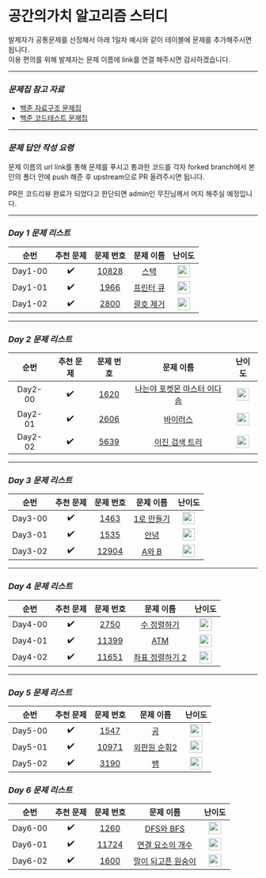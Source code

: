 <!-- prettier-ignore-start -->

# 공간의가치 알고리즘 스터디

발제자가 공통문제를 선정해서 아래 1일차 예시와 같이 테이블에 문제를 추가해주시면 됩니다.<br>
이용 편의를 위해 발제자는 문제 이름에 link를 연결 해주시면 감사하겠습니다.<br>

---

### **_문제집 참고 자료_**

-   [백준 자료구조 문제집](https://www.acmicpc.net/problemset?sort=ac_desc&algo=175)
-   [백준 코드테스트 문제집](https://github.com/tony9402/baekjoon)

---

### **_문제 답안 작성 요령_**<br>

문제 이름의 url link를 통해 문제를 푸시고 통과한 코드를 각자 forked branch에서 본인의 폴더 안에 push 해준 후 upstream으로 PR 올려주시면 됩니다.

PR은 코드리뷰 완료가 되었다고 판단되면 admin인 무진님께서 머지 해주실 예정입니다.

---

### **_Day 1 문제 리스트_**

|  순번   |     추천 문제      |                                 문제 번호                                 |                                  문제 이름                                   |                                       난이도                                       |
| :-----: | :----------------: | :-----------------------------------------------------------------------: | :--------------------------------------------------------------------------: | :--------------------------------------------------------------------------------: |
| Day1-00 | :heavy_check_mark: | <a href="https://www.acmicpc.net/problem/10828" target="_blank">10828</a> |   <a href="https://www.acmicpc.net/problem/10828" target="_blank">스택</a>   | <img height="25px" width="25px" src="https://static.solved.ac/tier_small/7.svg"/>  |
| Day1-01 | :heavy_check_mark: |  <a href="https://www.acmicpc.net/problem/1966" target="_blank">1966</a>  | <a href="https://www.acmicpc.net/problem/1966" target="_blank">프린터 큐</a> | <img height="25px" width="25px" src="https://static.solved.ac/tier_small/8.svg"/>  |
| Day1-02 | :heavy_check_mark: |  <a href="https://www.acmicpc.net/problem/2800" target="_blank">2800</a>  | <a href="https://www.acmicpc.net/problem/2800" target="_blank">괄호 제거</a> | <img height="25px" width="25px" src="https://static.solved.ac/tier_small/11.svg"/> |

---

### **_Day 2 문제 리스트_**

|  순번   |     추천 문제      |                                문제 번호                                |                                           문제 이름                                            |                                       난이도                                       |
| :-----: | :----------------: | :---------------------------------------------------------------------: | :--------------------------------------------------------------------------------------------: | :--------------------------------------------------------------------------------: |
| Day2-00 | :heavy_check_mark: | <a href="https://www.acmicpc.net/problem/1620" target="_blank">1620</a> | <a href="https://www.acmicpc.net/problem/1620" target="_blank">나는야 포켓몬 마스터 이다솜</a> | <img height="25px" width="25px" src="https://static.solved.ac/tier_small/7.svg"/>  |
| Day2-01 | :heavy_check_mark: | <a href="https://www.acmicpc.net/problem/2606" target="_blank">2606</a> |          <a href="https://www.acmicpc.net/problem/2606" target="_blank"> 바이러스</a>          | <img height="25px" width="25px" src="https://static.solved.ac/tier_small/8.svg"/>  |
| Day2-02 | :heavy_check_mark: | <a href="https://www.acmicpc.net/problem/5639" target="_blank">5639</a> |       <a href="https://www.acmicpc.net/problem/5639" target="_blank">이진 검색 트리</a>        | <img height="25px" width="25px" src="https://static.solved.ac/tier_small/12.svg"/> |

---

### **_Day 3 문제 리스트_**

|  순번   |     추천 문제      |                                 문제 번호                                 |                                   문제 이름                                   |                                       난이도                                       |
| :-----: | :----------------: | :-----------------------------------------------------------------------: | :---------------------------------------------------------------------------: | :--------------------------------------------------------------------------------: |
| Day3-00 | :heavy_check_mark: |  <a href="https://www.acmicpc.net/problem/1463" target="_blank">1463</a>  | <a href="https://www.acmicpc.net/problem/1463" target="_blank">1로 만들기</a> | <img height="25px" width="25px" src="https://static.solved.ac/tier_small/8.svg"/>  |
| Day3-01 | :heavy_check_mark: |  <a href="https://www.acmicpc.net/problem/1535" target="_blank">1535</a>  |   <a href="https://www.acmicpc.net/problem/1535" target="_blank"> 안녕</a>    | <img height="25px" width="25px" src="https://static.solved.ac/tier_small/9.svg"/>  |
| Day3-02 | :heavy_check_mark: | <a href="https://www.acmicpc.net/problem/12904" target="_blank">12904</a> |   <a href="https://www.acmicpc.net/problem/12904" target="_blank">A와 B</a>   | <img height="25px" width="25px" src="https://static.solved.ac/tier_small/11.svg"/> |

---

### **_Day 4 문제 리스트_**

|  순번   |     추천 문제      |                                 문제 번호                                 |                                      문제 이름                                      |                                      난이도                                       |
| :-----: | :----------------: | :-----------------------------------------------------------------------: | :---------------------------------------------------------------------------------: | :-------------------------------------------------------------------------------: |
| Day4-00 | :heavy_check_mark: |  <a href="https://www.acmicpc.net/problem/2750" target="_blank">2750</a>  |   <a href="https://www.acmicpc.net/problem/2750" target="_blank">수 정렬하기</a>    | <img height="25px" width="25px" src="https://static.solved.ac/tier_small/4.svg"/> |
| Day4-01 | :heavy_check_mark: | <a href="https://www.acmicpc.net/problem/11399" target="_blank">11399</a> |      <a href="https://www.acmicpc.net/problem/11399" target="_blank"> ATM</a>       | <img height="25px" width="25px" src="https://static.solved.ac/tier_small/7.svg"/> |
| Day4-02 | :heavy_check_mark: | <a href="https://www.acmicpc.net/problem/11651" target="_blank">11651</a> | <a href="https://www.acmicpc.net/problem/11651" target="_blank">좌표 정렬하기 2</a> | <img height="25px" width="25px" src="https://static.solved.ac/tier_small/6.svg"/> |

---

### **_Day 5 문제 리스트_**

|  순번   |     추천 문제      |                                 문제 번호                                 |                                     문제 이름                                     |                                       난이도                                       |
| :-----: | :----------------: | :-----------------------------------------------------------------------: | :-------------------------------------------------------------------------------: | :--------------------------------------------------------------------------------: |
| Day5-00 | :heavy_check_mark: |  <a href="https://www.acmicpc.net/problem/1547" target="_blank">1547</a>  |       <a href="https://www.acmicpc.net/problem/1547" target="_blank">공</a>       | <img height="25px" width="25px" src="https://static.solved.ac/tier_small/3.svg"/>  |
| Day5-01 | :heavy_check_mark: | <a href="https://www.acmicpc.net/problem/10971" target="_blank">10971</a> | <a href="https://www.acmicpc.net/problem/10971" target="_blank"> 외판원 순회2</a> | <img height="25px" width="25px" src="https://static.solved.ac/tier_small/9.svg"/>  |
| Day5-02 | :heavy_check_mark: |  <a href="https://www.acmicpc.net/problem/3190" target="_blank">3190</a>  |       <a href="https://www.acmicpc.net/problem/3190" target="_blank">뱀</a>       | <img height="25px" width="25px" src="https://static.solved.ac/tier_small/12.svg"/> |

### **_Day 6 문제 리스트_**

|  순번   |     추천 문제      |                                 문제 번호                                 |                                       문제 이름                                       |                                      난이도                                       |
| :-----: | :----------------: | :-----------------------------------------------------------------------: | :-----------------------------------------------------------------------------------: | :-------------------------------------------------------------------------------: |
| Day6-00 | :heavy_check_mark: |  <a href="https://www.acmicpc.net/problem/1260" target="_blank">1260</a>  |     <a href="https://www.acmicpc.net/problem/1260" target="_blank">DFS와 BFS</a>      | <img height="25px" width="25px" src="https://static.solved.ac/tier_small/9.svg"/> |
| Day6-01 | :heavy_check_mark: | <a href="https://www.acmicpc.net/problem/11724" target="_blank">11724</a> | <a href="https://www.acmicpc.net/problem/11724" target="_blank">연결 요소의 개수</a>  | <img height="25px" width="25px" src="https://static.solved.ac/tier_small/9.svg"/> |
| Day6-02 | :heavy_check_mark: |  <a href="https://www.acmicpc.net/problem/1600" target="_blank">1600</a>  | <a href="https://www.acmicpc.net/problem/1600" target="_blank">말이 되고픈 원숭이</a> | <img height="25px" width="25px" src="https://static.solved.ac/tier_small/13.svg"/> |
